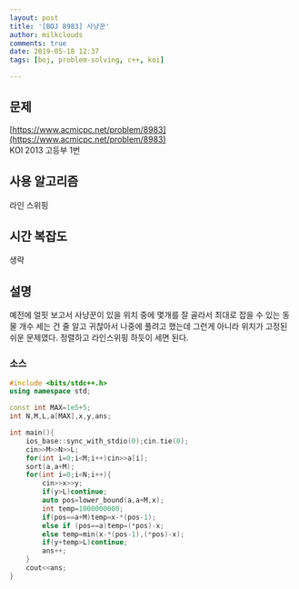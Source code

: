 ```yaml
---
layout: post
title: '[BOJ 8983] 사냥꾼'
author: milkclouds
comments: true
date: 2019-05-18 12:37
tags: [boj, problem-solving, c++, koi]

---
```


## 문제
[https://www.acmicpc.net/problem/8983](https://www.acmicpc.net/problem/8983)  
KOI 2013 고등부 1번

## 사용 알고리즘  
라인 스위핑   


## 시간 복잡도  
생략 


## 설명  
예전에 얼핏 보고서 사냥꾼이 있을 위치 중에 몇개를 잘 골라서 최대로 잡을 수 있는 동물 개수 세는 건 줄 알고 귀찮아서 나중에 풀려고 했는데 그런게 아니라 위치가 고정된 쉬운 문제였다.
정렬하고 라인스위핑 하듯이 세면 된다. 


### 소스  

```cpp
#include <bits/stdc++.h>
using namespace std;

const int MAX=1e5+5;
int N,M,L,a[MAX],x,y,ans;

int main(){
    ios_base::sync_with_stdio(0);cin.tie(0);
    cin>>M>>N>>L;
    for(int i=0;i<M;i++)cin>>a[i];
    sort(a,a+M);
    for(int i=0;i<N;i++){
        cin>>x>>y;
        if(y>L)continue;
        auto pos=lower_bound(a,a+M,x);
        int temp=1000000000;
        if(pos==a+M)temp=x-*(pos-1);
        else if (pos==a)temp=(*pos)-x;
        else temp=min(x-*(pos-1),(*pos)-x);
        if(y+temp>L)continue;
        ans++;
    }
    cout<<ans;
}
```